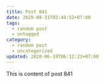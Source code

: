 ```yaml
---
title: Post 841
date: 2020-08-31T02:44:52+07:00
tags:
  - random post
  - untagged
category:
  - random post
  - uncategorized
updated: 2020-06-19T06:12:23+07:00
---
```

This is content of post 841